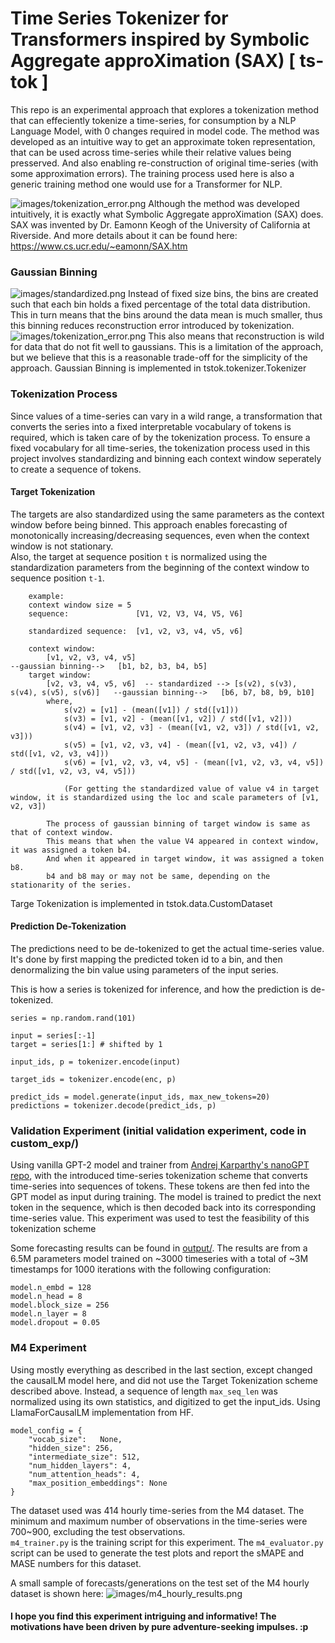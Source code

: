 # Time Series Tokenizer for Transformers inspired by Symbolic Aggregate approXimation (SAX) [ ts-tok ]

This repo is an experimental approach that explores a tokenization method that can effeciently tokenize a time-series, for consumption by a NLP Language Model, with 0 changes required in model code.
The method was developed as an intuitive way to get an approximate token representation, that can be used across time-series while their relative values being presserved. And also enabling re-construction of original time-series (with some approximation errors).
The training process used here is also a generic training method one would use for a Transformer for NLP.

![images/tokenization_error.png](images/SAX.png)
Although the method was developed intuitively, it is exactly what Symbolic Aggregate approXimation (SAX)  does.  SAX was invented by Dr. Eamonn Keogh of the University of California at Riverside. And more details about it can be found here: https://www.cs.ucr.edu/~eamonn/SAX.htm

### Gaussian Binning
![images/standardized.png](images/binned.png)
Instead of fixed size bins, the bins are created such that each bin holds a fixed percentage of the total data distribution. This in turn means that the bins around the data mean is much smaller, thus this binning reduces reconstruction error introduced by tokenization.
![images/tokenization_error.png](images/tokenization_error.png)
This also means that reconstruction is wild for data that do not fit well to gaussians. This is a limitation of the approach, but we believe that this is a reasonable trade-off for the simplicity of the approach.
Gaussian Binning is implemented in tstok.tokenizer.Tokenizer


### Tokenization Process

Since values of a time-series can vary in a wild range, a transformation that converts the series into a fixed interpretable vocabulary of tokens is required, which is taken care of by the tokenization process. To ensure a fixed vocabulary for all time-series, the tokenization process used in this project involves standardizing and binning each context window seperately to create a sequence of tokens.


#### Target Tokenization
The targets are also standardized using the same parameters as the context window before being binned. This approach enables forecasting of monotonically increasing/decreasing sequences, even when the context window is not stationary.  
Also, the target at sequence position `t` is normalized using the standardization parameters from the beginning of the context window to sequence position `t-1`.
```
    example:
    context window size = 5
    sequence:               [V1, V2, V3, V4, V5, V6]

    standardized sequence:  [v1, v2, v3, v4, v5, v6]

    context window:
        [v1, v2, v3, v4, v5]                                                            --gaussian binning-->   [b1, b2, b3, b4, b5]
    target window:      
        [v2, v3, v4, v5, v6]  -- standardized --> [s(v2), s(v3), s(v4), s(v5), s(v6)]   --gaussian binning-->   [b6, b7, b8, b9, b10]
        where,
            s(v2) = [v1] - (mean([v1]) / std([v1]))
            s(v3) = [v1, v2] - (mean([v1, v2]) / std([v1, v2]))
            s(v4) = [v1, v2, v3] - (mean([v1, v2, v3]) / std([v1, v2, v3]))
            s(v5) = [v1, v2, v3, v4] - (mean([v1, v2, v3, v4]) / std([v1, v2, v3, v4]))
            s(v6) = [v1, v2, v3, v4, v5] - (mean([v1, v2, v3, v4, v5]) / std([v1, v2, v3, v4, v5]))
        
            (For getting the standardized value of value v4 in target window, it is standardized using the loc and scale parameters of [v1, v2, v3])
        
        The process of gaussian binning of target window is same as that of context window.
        This means that when the value V4 appeared in context window, it was assigned a token b4.
        And when it appeared in target window, it was assigned a token b8.
        b4 and b8 may or may not be same, depending on the stationarity of the series.

```
Targe Tokenization is implemented in tstok.data.CustomDataset


#### Prediction De-Tokenization
The predictions need to be de-tokenized to get the actual time-series value. It's done by first mapping the predicted token id to a bin, and then denormalizing the bin value using parameters of the input series.

This is how a series is tokenized for inference, and how the prediction is de-tokenized.
```
series = np.random.rand(101)

input = series[:-1]
target = series[1:] # shifted by 1

input_ids, p = tokenizer.encode(input)

target_ids = tokenizer.encode(enc, p)

predict_ids = model.generate(input_ids, max_new_tokens=20)
predictions = tokenizer.decode(predict_ids, p)

```


### Validation Experiment (initial validation experiment, code in custom_exp/)

Using vanilla GPT-2 model and trainer from [Andrej Karparthy's nanoGPT repo](https://github.com/karpathy/nanoGPT), with the introduced time-series tokenization scheme that converts time-series into sequences of tokens. These tokens are then fed into the GPT model as input during training. The model is trained to predict the next token in the sequence, which is then decoded back into its corresponding time-series value.
This experiment was used to test the feasibility of this tokenization scheme

Some forecasting results can be found in [output/](output/). The results are from a 6.5M parameters model trained on ~3000 timeseries with a total of ~3M timestamps for 1000 iterations with the following configuration:
```
model.n_embd = 128
model.n_head = 8
model.block_size = 256
model.n_layer = 8
model.dropout = 0.05
```


### M4 Experiment
Using mostly everything as described in the last section, except changed the causalLM model here, and did not use the Target Tokenization scheme described above. 
Instead, a sequence of length `max_seq_len` was normalized using its own statistics, and digitized to get the input_ids.
Using LlamaForCausalLM implementation from HF.  

    model_config = {  
        "vocab_size":   None,  
        "hidden_size": 256,  
        "intermediate_size": 512,
        "num_hidden_layers": 4,
        "num_attention_heads": 4,
        "max_position_embeddings": None
    }
    
The dataset used was 414 hourly time-series from the M4 dataset. The minimum and maximum number of observations in the time-series were 700~900, excluding the test observations.  
`m4_trainer.py` is the training script for this experiment.
The `m4_evaluator.py` script can be used to generate the test plots and report the sMAPE and MASE numbers for this dataset.

A small sample of forecasts/generations on the test set of the M4 hourly dataset is shown here:
![images/m4_hourly_results.png](images/m4_hourly_results.png)








#### I hope you find this experiment intriguing and informative! The motivations have been driven by pure adventure-seeking impulses. :p
